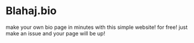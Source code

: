# Blahaj.bio
make your own bio page in minutes with this simple website! for free! just make an issue and your page will be up!
